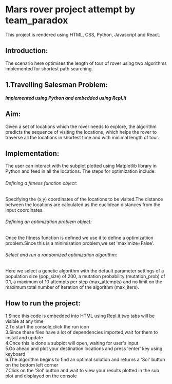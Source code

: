 # Mars rover project attempt by team_paradox
This project is rendered using HTML, CSS, Python, Javascript and React.  
## Introduction:
The scenario here optimises the length of tour of rover using two algorithms implemented for shortest path searching.  

## 1.Travelling Salesman Problem:
##### Implemented using Python and embedded using Repl.it
## Aim: 
Given a set of locations which the rover needs to explore, the algorithm predicts the sequence of visiting the locations, which helps the rover to traverse all the locations in shortest time and with minimal length of tour.
## Implementation:
The user can interact with the subplot plotted using Matplotlib library in Python and feed in all the locations.
The steps for optimization include:

 ###### *Defining a fitness function object*:
 Specifying the (x,y) coordinates of the locations to be visited.The distance between the locations are calculated as the euclidean distances from the input coordinates.
  ###### *Defining an optimization problem object*:
  Once the fitness function is defined we use it to define a optimizatiion problem.Since this is a minimisation problem,we set
  'maximize=False'.
  ###### *Select and run a randomized optimization algorithm*: 
   Here we select a genetic algorithm with the default parameter settings of a population size (pop_size) of 200, a mutation probability (mutation_prob) of 0.1, a maximum of 10 attempts per step (max_attempts) and no limit on the maximum total number of iteration of the algorithm (max_iters).
  
  ## How to run the project:
  1.Since this code is embedded into HTML using Repl.it,two tabs will be visible at any time
  \
  2.To start the console,click the run icon
  \
  3.Since these files have a lot of dependencies imported,wait for them to install and update
  \
  4.Once this is done a subplot will open, waiting for user's input
  \
  5.Go ahead and plot your destination locations and press 'enter' key using keyboard
  \
  6.The algorithm begins to find an optimal solution and returns a 'Sol' button on the bottom left corner
  \
  7.Click on the 'Sol' button and wait to view your results plotted in the sub plot and displayed on the console
  
  
  
  
  
  

